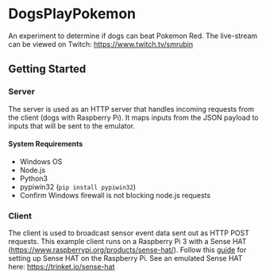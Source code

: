 # DogsPlayPokemon

An experiment to determine if dogs can beat Pokemon Red. The live-stream can be viewed on Twitch: https://www.twitch.tv/smrubin

## Getting Started

### Server

The server is used as an HTTP server that handles incoming requests from the client (dogs with Raspberry Pi). It maps inputs from the JSON payload to inputs that will be sent to the emulator.

#### System Requirements

* Windows OS
* Node.js
* Python3
* pypiwin32 (`pip install pypiwin32`)
* Confirm Windows firewall is not blocking node.js requests

### Client

The client is used to broadcast sensor event data sent out as HTTP POST requests. This example client runs on a Raspberry Pi 3 with a Sense HAT (https://www.raspberrypi.org/products/sense-hat/). Follow this [guide](https://projects.raspberrypi.org/en/projects/getting-started-with-the-sense-hat/2) for setting up Sense HAT on the Raspberry Pi. See an emulated Sense HAT here: https://trinket.io/sense-hat
